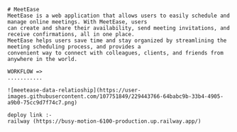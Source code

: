 
    # MeetEase
    MeetEase is a web application that allows users to easily schedule and manage online meetings. With MeetEase, users
    can create and share their availability, send meeting invitations, and receive confirmations, all in one place.
    MeetEase helps users save time and stay organized by streamlining the meeting scheduling process, and provides a
    convenient way to connect with colleagues, clients, and friends from anywhere in the world.
    
    WORKFLOW =>
    ...........
    
    ![meetease-data-relatioship](https://user-images.githubusercontent.com/107751849/229443766-64babc9b-33b4-4905-a9b0-75cc9d7f74c7.png)
    
    deploy link :-
    railway (https://busy-motion-6100-production.up.railway.app/)
